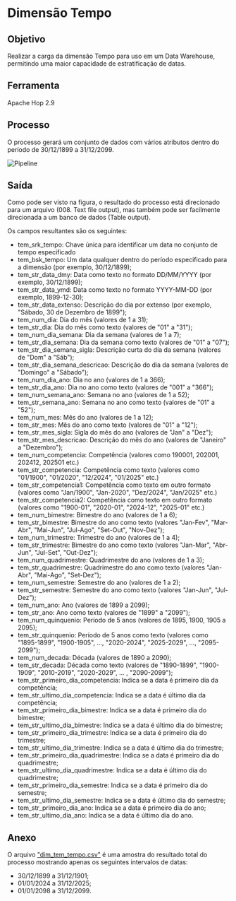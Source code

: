 # Dimensão Tempo

## Objetivo
Realizar a carga da dimensão Tempo para uso em um Data Warehouse, permitindo uma maior capacidade de estratificação de datas.

## Ferramenta
Apache Hop 2.9

## Processo
O processo gerará um conjunto de dados com vários atributos dentro do período de 30/12/1899 a 31/12/2099.

![Pipeline](dim_tem_tempo.png)

## Saída
Como pode ser visto na figura, o resultado do processo está direcionado para um arquivo (008. Text file output), mas também pode ser facilmente direcionada a um banco de dados (Table output).

Os campos resultantes são os seguintes:
- tem\_srk\_tempo: Chave única para identificar um data no conjunto de tempo especificado
- tem\_bsk\_tempo: Um data qualquer dentro do período especificado para a dimensão (por exemplo, 30/12/1899);
- tem\_str\_data\_dmy: Data como texto no formato DD/MM/YYYY (por exemplo, 30/12/1899);
- tem\_str\_data\_ymd: Data como texto no formato YYYY-MM-DD (por exemplo, 1899-12-30);
- tem\_str\_data_extenso: Descrição do dia por extenso (por exemplo, "Sábado, 30 de Dezembro de 1899");
- tem\_num\_dia: Dia do mês (valores de 1 a 31);
- tem\_str\_dia: Dia do mês como texto (valores de "01" a "31");
- tem\_num\_dia\_semana: Dia da semana (valores de 1 a 7);
- tem\_str\_dia\_semana: Dia da semana como texto (valores de "01" a "07");
- tem\_str\_dia\_semana_sigla: Descrição curta do dia da semana (valores de "Dom" a "Sáb");
- tem\_str\_dia\_semana_descricao: Descrição do dia da semana (valores de "Domingo" a "Sábado");
- tem\_num\_dia\_ano: Dia no ano (valores de 1 a 366);
- tem\_str\_dia\_ano: Dia no ano como texto (valores de "001" a "366");
- tem\_num\_semana\_ano: Semana no ano (valores de 1 a 52);
- tem\_str\_semana\_ano: Semana no ano como texto (valores de "01" a "52");
- tem\_num\_mes: Mês do ano (valores de 1 a 12);
- tem\_str\_mes: Mês do ano como texto (valores de "01" a "12");
- tem\_str\_mes_sigla: Sigla do mês do ano (valores de "Jan" a "Dez");
- tem\_str\_mes_descricao: Descrição do mês do ano (valores de "Janeiro" a "Dezembro");
- tem\_num\_competencia: Competência (valores como 190001, 202001, 202412, 202501 etc.)
- tem\_str\_competencia: Competência como texto (valores como "01/1900", "01/2020", "12/2024", "01/2025" etc.)
- tem\_str\_competencia1: Competência como texto em outro formato (valores como "Jan/1900", "Jan-2020", "Dez/2024", "Jan/2025" etc.)
- tem_str_competencia2: Competência como texto em outro formato (valores como "1900-01", "2020-01", "2024-12", "2025-01" etc.)
- tem\_num\_bimestre: Bimestre do ano (valores de 1 a 6);
- tem\_str\_bimestre: Bimestre do ano como texto (valores "Jan-Fev", "Mar-Abr", "Mai-Jun", "Jul-Ago", "Set-Out", "Nov-Dez");
- tem\_num\_trimestre: Trimestre do ano (valores de 1 a 4);
- tem\_str\_trimestre: Bimestre do ano como texto (valores "Jan-Mar", "Abr-Jun", "Jul-Set", "Out-Dez");
- tem\_num\_quadrimestre: Quadrimestre do ano (valores de 1 a 3);
- tem\_str\_quadrimestre: Quadrimestre do ano como texto (valores "Jan-Abr", "Mai-Ago", "Set-Dez");
- tem\_num\_semestre: Semestre do ano (valores de 1 a 2);
- tem\_str\_semestre: Semestre do ano como texto (valores "Jan-Jun", "Jul-Dez");
- tem\_num\_ano: Ano (valores de 1899 a 2099);
- tem\_str\_ano: Ano como texto (valores de "1899" a "2099");
- tem_num_quinquenio: Período de 5 anos (valores de 1895, 1900, 1905 a 2095);
- tem_str_quinquenio: Período de 5 anos como texto (valores como "1895-1899", "1900-1905", ..., "2020-2024", "2025-2029", ..., "2095-2099");
- tem\_num\_decada: Década (valores de 1890 a 2090);
- tem\_str\_decada: Década como texto (valores de "1890-1899", "1900-1909", "2010-2019", "2020-2029", ... , "2090-2099");
- tem\_str\_primeiro\_dia\_competencia: Indica se a data é primeiro dia da competência;
- tem\_str\_ultimo\_dia\_competencia: Indica se a data é último dia da competência;
- tem\_str\_primeiro\_dia\_bimestre: Indica se a data é primeiro dia do bimestre;
- tem\_str\_ultimo\_dia\_bimestre: Indica se a data é último dia do bimestre;
- tem\_str\_primeiro\_dia\_trimestre: Indica se a data é primeiro dia do trimestre;
- tem\_str\_ultimo\_dia\_trimestre: Indica se a data é último dia do trimestre;
- tem\_str\_primeiro\_dia\_quadrimestre: Indica se a data é primeiro dia do quadrimestre;
- tem\_str\_ultimo\_dia\_quadrimestre: Indica se a data é último dia do quadrimestre;
- tem\_str\_primeiro\_dia\_semestre: Indica se a data é primeiro dia do semestre;
- tem\_str\_ultimo\_dia\_semestre: Indica se a data é último dia do semestre;
- tem\_str\_primeiro\_dia\_ano: Indica se a data é primeiro dia do ano;
- tem\_str\_ultimo\_dia\_ano: Indica se a data é último dia do ano.

## Anexo
O arquivo ["dim_tem_tempo.csv"](dim_tem_tempo.csv) é uma amostra do resultado total do processo mostrando apenas os seguintes intervalos de datas:
- 30/12/1899 a 31/12/1901;
- 01/01/2024 a 31/12/2025;
- 01/01/2098 a 31/12/2099.

